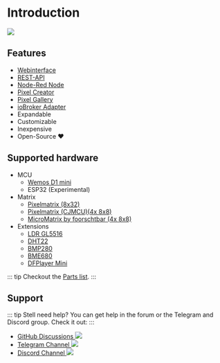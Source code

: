 # Introduction

![](/pixelit_pic.jpeg)

## Features

-   [Webinterface](webinterface.html)
-   [REST-API](api.html)
-   [Node-Red Node](tools.html#node-red)
-   [Pixel Creator](tools.html#pixel-creator)
-   [Pixel Gallery](tools.html#pixel-gallery)
-   [ioBroker Adapter](tools.html#iobroker)
-   Expandable
-   Customizable
-   Inexpensive
-   Open-Source :heart:

## Supported hardware

- MCU
  -   [Wemos D1 mini](hardware.html#minimalaufbau-basis)
  -   ESP32 (Experimental)
- Matrix
  -   [Pixelmatrix (8x32)](hardware.html#minimalaufbau-basis)
  -   [Pixelmatrix (CJMCU)(4x 8x8)](hardware.html#minimalaufbau-basis)
  -   [MicroMatrix by foorschtbar (4x 8x8)](hardware.html#minimalaufbau-basis)
- Extensions
  -   [LDR GL5516](hardware.html#ldr-gl5516-sensor-upgrade-brightness-lux)
  -   [DHT22](hardware.html#dht22-sensor-upgrade-temperature-humidity)
  -   [BMP280](hardware.html#bme280-sensor-upgrade-temperature-humidity-pressure)
  -   [BME680](hardware.html#bme680-sensor-upgrade-temperature-humidity-pressure-gas)
  -   [DFPlayer Mini](hardware.html#dfplayer-mini-upgrade-mp3-player)

::: tip
Checkout the [Parts list](hardware.html#teileliste).
:::

## Support

::: tip
Stell need help? You can get help in the forum or the Telegram and Discord group. Check it out:
:::

- [GitHub Discussions ![](https://img.shields.io/github/discussions/o0shojo0o/PixelIt)](https://github.com/pixelit-project/PixelIt/discussions)
- [Telegram Channel ![](https://img.shields.io/endpoint?style=flat&url=https%3A%2F%2Frunkit.io%2Fdamiankrawczyk%2Ftelegram-badge%2Fbranches%2Fmaster%3Furl%3Dhttps%3A%2F%2Ft.me%2Fpixelitdisplay)](https://t.me/pixelitdisplay)
- [Discord Channel ![](https://img.shields.io/discord/558849582377861122?logo=discord)](https://discord.gg/JHE9P9zczW)